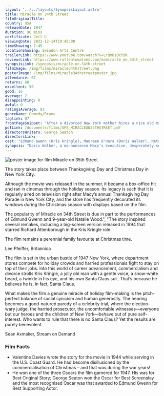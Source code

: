 ```yaml
---
layout: '../../layouts/SynopsisLayout.astro'
title: Miracle On 34th Street
filmOriginalTitle: 
country: USA
releaseDate: 1947
duration: 96 mins
certificate: Cert U
viewingDate: 2022-12-14T19:45:00
timeShowing: 7:45
locationShowing: Swindon Arts Centre
trailerLink: https://www.youtube.com/watch?v=LrQmDsDcYzk
reviewsLink: https://www.rottentomatoes.com/m/miracle_on_34th_street
synopsisLink: /synopsis/miracle-on-34th-street
filmImage: /img/films/miracle34thstreet.png
posterImage: /img/films/miracle34thstreetposter.jpg
attendance: 67
returns: 68
excellent: 50
good: 16
average: 2
disappointing: 0
awful: 0
ratingsAverage: 93
genreName: Comedy/Drama
taglink: 07
frontPageSnippet: "After a divorced New York mother hires a nice old man to play Santa Claus at Macy's, she is startled by his claim to be the genuine article."
pdfLink: /documents/films/SFS_MIRACLEON34THSTREET.pdf
directorsWriters: George Seaton
directorsLink: 
cast: "Edmund Gwenn (Kris Kringle), Maureen O'Hara (Doris Walker), Natalie Wood (Susan Walker), John Payne (Fred Gailey)"
synopsis: "Doris Walker, a no-nonsense Macy's executive, desperately searches for a new store Santa Claus.  She hires Kris Kringle who insists that he's the real thing.  But he has many sceptics like her and her six-year-old daughter, Susan.  So, he goes to court to try and prove it.  Is he the real Santa Claus?"
---
```


![poster image for film Miracle on 35th Street](/img/films/miracle34thstreet.png "poster image for film Miracle on 35th Street")

The story takes place between Thanksgiving Day and Christmas Day in New York City.

Although the movie was released in the summer, it became a box-office hit and ran in cinemas through the holiday season.  Its legacy is such that it is regularly aired on television right after Macy’s annual Thanksgiving Day Parade in New York City, and the store has frequently decorated its windows during the Christmas season with displays based on the film.

The popularity of Miracle on 34th Street is due in part to the performances of Edmund Gwenn and 9-year-old Natalie Wood.",
"The story inspired several remakes, including a big-screen version released in 1994 that starred Richard Attenborough in the Kris Kringle role.

The film remains a perennial family favourite at Christmas time.

<div class="review__author review__author--review1">
Lee Pfeiffer, Britannica
</div>

The film is set in the urban bustle of 1947 New York, where department stores compete for holiday crowds and harried professionals fight to stay on top of their jobs.  Into this world of career advancement, commercialism and divorce strolls Kris Kringle, a jolly old man with a gentle voice, a snow-white beard, a twinkle in his eye, and his own Santa Claus suit.  That’s because he believes he is, in fact, Santa Claus.

What makes the film a genuine miracle of holiday film-making is the pitch-perfect balance of social cynicism and human generosity.  The hearing becomes a good-natured parody of a celebrity trial, where the election-wary judge, the harried prosecutor, the uncomfortable witnesses—everyone but our heroes and the children of New York—behave out of pure self-interest.  Who wants to rule that there is no Santa Claus?  Yet the results are purely benevolent.
            

<div class="review__author">
Sean Axmaker, Stream on Demand
</div>

### Film Facts

* Valentine Davies wrote the story for the movie in 1944 while serving in the U.S. Coast Guard.  He had become disillusioned by the commercialisation of Christmas – and that was during the war years!
* He won one of the three Oscars the film garnered for 1947.  His was for Best Original Story; George Seaton won the Oscar for Best Screenplay and the most recognised Oscar was that awarded to Edmund Gwenn for Best Supporting Actor.